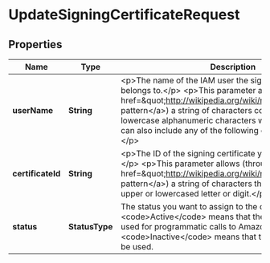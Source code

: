 

# UpdateSigningCertificateRequest


## Properties

| Name | Type | Description | Notes |
|------------ | ------------- | ------------- | -------------|
|**userName** | **String** | &lt;p&gt;The name of the IAM user the signing certificate belongs to.&lt;/p&gt; &lt;p&gt;This parameter allows (through its &lt;a href&#x3D;\&quot;http://wikipedia.org/wiki/regex\&quot;&gt;regex pattern&lt;/a&gt;) a string of characters consisting of upper and lowercase alphanumeric characters with no spaces. You can also include any of the following characters: _+&#x3D;,.@-&lt;/p&gt; |  [optional] |
|**certificateId** | **String** | &lt;p&gt;The ID of the signing certificate you want to update.&lt;/p&gt; &lt;p&gt;This parameter allows (through its &lt;a href&#x3D;\&quot;http://wikipedia.org/wiki/regex\&quot;&gt;regex pattern&lt;/a&gt;) a string of characters that can consist of any upper or lowercased letter or digit.&lt;/p&gt; |  |
|**status** | **StatusType** |  The status you want to assign to the certificate. &lt;code&gt;Active&lt;/code&gt; means that the certificate can be used for programmatic calls to Amazon Web Services &lt;code&gt;Inactive&lt;/code&gt; means that the certificate cannot be used. |  |



